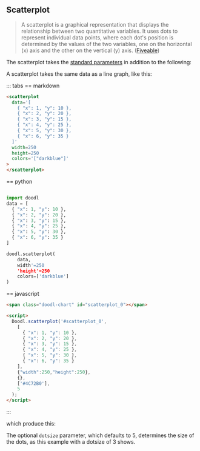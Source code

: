 ## Scatterplot

> A scatterplot is a graphical representation that displays the
> relationship between two quantitative variables. It uses dots to
> represent individual data points, where each dot's position is
> determined by the values of the two variables, one on the horizontal
> (x) axis and the other on the vertical (y) axis.
([Fiveable](https://library.fiveable.me/key-terms/ap-stats/scatterplot))

<Parameters>

The scatterplot takes the [standard parameters](/charts/intro#standard-parameters)
in addition to the following:

<Parameter name="data" type="dict, data frame">
<div>

A scatterplot takes the same data as a line graph, like this:

::: tabs
== markdown
```html
<scatterplot
  data='[
    { "x": 1, "y": 10 }, 
    { "x": 2, "y": 20 },
    { "x": 3, "y": 15 },
    { "x": 4, "y": 25 },
    { "x": 5, "y": 30 },
    { "x": 6, "y": 35 }
  ]'
  width=250
  height=250
  colors='["darkblue"]'
>
</scatterplot>
```
== python
```python

import doodl
data = [
  { "x": 1, "y": 10 }, 
  { "x": 2, "y": 20 },
  { "x": 3, "y": 15 },
  { "x": 4, "y": 25 },
  { "x": 5, "y": 30 },
  { "x": 6, "y": 35 }
]

doodl.scatterplot(
    data,
    width'=250
    'height'=250
    colors=['darkblue']
)
```
== javascript
```html
<span class="doodl-chart" id="scatterplot_0"></span>

<script>
  Doodl.scatterplot('#scatterplot_0',
    [
      { "x": 1, "y": 10 }, 
      { "x": 2, "y": 20 },
      { "x": 3, "y": 15 },
      { "x": 4, "y": 25 },
      { "x": 5, "y": 30 },
      { "x": 6, "y": 35 }
    ],
    {"width":250,"height":250},
    {},
    ['#4C72B0'],
    5
  );
</script>
```
:::

which produce this:

<span class="doodl-chart" id="scatterplot_0"></span>

</div>

</Parameter>
<Parameter name="dotsize" type="Number">
<div>

The optional `dotsize` parameter, which defaults to 5, determines the
size of the dots, as this example with a dotsize of 3 shows.

<span class="doodl-chart" id="scatterplot_1"></span>

</div>
</Parameter>
</Parameters>

<script>
 setTimeout(() => {
  Promise.resolve().then(() => {
    Doodl.scatterplot('#scatterplot_0',
    [
      { "x": 1, "y": 10 }, 
      { "x": 2, "y": 20 },
      { "x": 3, "y": 15 },
      { "x": 4, "y": 25 },
      { "x": 5, "y": 30 },
      { "x": 6, "y": 35 }
    ],
      {"width":250,"height":250},
      {},
      ['#4C72B0'],
      5
    );
  Doodl.scatterplot('#scatterplot_1',
     [
      { "x": 1, "y": 10 }, 
      { "x": 2, "y": 20 },
      { "x": 3, "y": 15 },
      { "x": 4, "y": 25 },
      { "x": 5, "y": 30 },
      { "x": 6, "y": 35 }
    ],
      {"width":250,"height":250},
      {},
      ['#4C72B0'],
      3
    );
 }
)
}, 1000);

</script>

